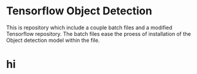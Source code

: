 # Tensorflow Object Detection
 This is repository which include a couple batch files and a modified Tensorflow repository. The batch files ease the proess of installation of the Object detection model within the file.
 # hi
 
